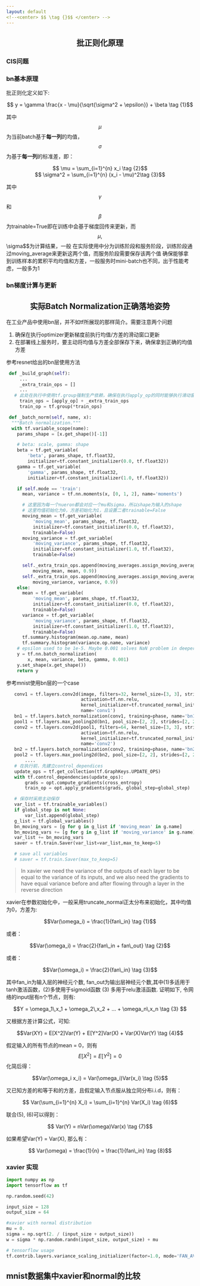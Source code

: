 ```yaml
---
layout: default
<!--<center> $$ \tag {}$$ </center> -->
---
```


## <center> 批正则化原理 </center>

### CIS问题

### bn基本原理
批正则化定义如下:

<center> $$ y = \gamma \frac{x - \mu}{\sqrt{\sigma^2 + \epsilon}} + \beta \tag {1}$$ </center>

其中$$\mu$$为当前batch基于**每一列**的均值，$$\sigma$$为基于**每一列**的标准差，即：

<center> $$ \mu = \sum_{i=1}^{n} x_i \tag {2}$$ </center>

<center> $$ \sigma^2 = \sum_{i=1}^{n} (x_i - \mu)^2\tag {3}$$ </center>

其中$$\gamma$$和$$\beta$$为trainable=True即在训练中会基于梯度回传来更新，而$$\mu, $$\sigma$$为计算结果，一般
在实际使用中分为训练阶段和服务阶段，训练阶段通过moving_average来更新这两个值，而服务阶段需要保存该两个值
确保能够拿到训练样本的累积平均均值和方差，一般服务时mini-batch也不同，出于性能考虑，一般多为1

### bn梯度计算与更新


## <center> 实际Batch Normalization正确落地姿势 </center>

 在工业产品中使用bn层，并不如tf所展现的那样简介。需要注意两个问题
 1. 确保在执行optimizer更新梯度前执行均值/方差的滑动窗口更新
 2. 在部署线上服务时，要主动将均值与方差全部保存下来，确保拿到正确的均值方差

参考resnet给出的bn层使用方法
```python
 def _build_graph(self):
	 ...
	 _extra_train_ops = []
	 ...
   # 此处在执行中使用tf.group强制生产依赖，确保在执行apply_op的同时能够执行滑动窗口的更新
	 train_ops = [apply_op] + _extra_train_ops
	 train_op = tf.group(*train_ops)

 def _batch_norm(self, name, x):
  """Batch normalization."""
  with tf.variable_scope(name):
    params_shape = [x.get_shape()[-1]]

    # beta: scale, gamma: shape
    beta = tf.get_variable(
        'beta', params_shape, tf.float32,
        initializer=tf.constant_initializer(0.0, tf.float32))
    gamma = tf.get_variable(
        'gamma', params_shape, tf.float32,
        initializer=tf.constant_initializer(1.0, tf.float32))

    if self.mode == 'train':
      mean, variance = tf.nn.moments(x, [0, 1, 2], name='moments')

      # 这里因为每一个nueron都会对应一个mu和sigma，所以shape为输入的shape
      # 这里均值初始化为0，方差初始化为1，且设置二者trainable=False
      moving_mean = tf.get_variable(
          'moving_mean', params_shape, tf.float32,
          initializer=tf.constant_initializer(0.0, tf.float32),
          trainable=False)
      moving_variance = tf.get_variable(
          'moving_variance', params_shape, tf.float32,
          initializer=tf.constant_initializer(1.0, tf.float32),
          trainable=False)

      self._extra_train_ops.append(moving_averages.assign_moving_average(
          moving_mean, mean, 0.9))
      self._extra_train_ops.append(moving_averages.assign_moving_average(
          moving_variance, variance, 0.9))
    else:
      mean = tf.get_variable(
          'moving_mean', params_shape, tf.float32,
          initializer=tf.constant_initializer(0.0, tf.float32),
          trainable=False)
      variance = tf.get_variable(
          'moving_variance', params_shape, tf.float32,
          initializer=tf.constant_initializer(1.0, tf.float32),
          trainable=False)
      tf.summary.histogram(mean.op.name, mean)
      tf.summary.histogram(variance.op.name, variance)
    # epsilon used to be 1e-5. Maybe 0.001 solves NaN problem in deeper net.
    y = tf.nn.batch_normalization(
        x, mean, variance, beta, gamma, 0.001)
    y.set_shape(x.get_shape())
    return y
```

 参考mnist使用bn层的一个case
 ```python
	conv1 = tf.layers.conv2d(image, filters=32, kernel_size=[3, 3], strides=[1, 1], padding='same',
                             activation=tf.nn.relu,
                             kernel_initializer=tf.truncated_normal_initializer(stddev=0.1),
                             name='conv1')
    bn1 = tf.layers.batch_normalization(conv1, training=phase, name='bn1')
    pool1 = tf.layers.max_pooling2d(bn1, pool_size=[2, 2], strides=[2, 2], padding='same', name='pool1')
    conv2 = tf.layers.conv2d(pool1, filters=64, kernel_size=[3, 3], strides=[1, 1], padding='same',
                             activation=tf.nn.relu,
                             kernel_initializer=tf.truncated_normal_initializer(stddev=0.1),
                             name='conv2')
    bn2 = tf.layers.batch_normalization(conv2, training=phase, name='bn2')
    pool2 = tf.layers.max_pooling2d(bn2, pool_size=[2, 2], strides=[2, 2], padding='same', name='pool2')
		....
	# 在执行前，先建立control_dependices
	update_ops = tf.get_collection(tf.GraphKeys.UPDATE_OPS)
	with tf.control_dependencies(update_ops):
        grads = opt.compute_gradients(cross_entropy)
        train_op = opt.apply_gradients(grads, global_step=global_step)

	# 保存时采用主动保存
    var_list = tf.trainable_variables()
    if global_step is not None:
        var_list.append(global_step)
    g_list = tf.global_variables()
    bn_moving_vars = [g for g in g_list if 'moving_mean' in g.name]
    bn_moving_vars += [g for g in g_list if 'moving_variance' in g.name]
    var_list += bn_moving_vars
    saver = tf.train.Saver(var_list=var_list,max_to_keep=5)

    # save all variables
    # saver = tf.train.Saver(max_to_keep=5)
```

> In xavier we need the variance of the
> outputs of each layer to be equal to the variance of its inputs, and we also need the
> gradients to have equal variance before and after flowing through a layer in the
> reverse direction

xavier在参数初始化中，一般采用truncate_normal正太分布来初始化，其中均值为0，方差为:

<center> $$Var(\omega_i) = \frac{1}{fan\_in} \tag {1}$$  </center>

或者：

<center> $$Var(\omega_i) = \frac{2}{fan\_in + fan\_out} \tag {2}$$  </center>

或者：

<center> $$Var(\omega_i) = \frac{2}{fan\_in} \tag {3}$$ </center>

其中fan_in为输入层的神经元个数, fan_out为输出层神经元个数,其中(1)多适用于tanh激活函数，(2)多使用于sigmoid函数 (3)
多用于relu激活函数. 
证明如下, 令网络的input层有n个节点，则有:

<center>  $$Y = \omega_1\,x_1 + \omega_2\,x_2 + ... + \omega_n\,x_n \tag {3} $$</center>

又根据方差计算公式，可知:

<center> $$Var(XY) = E[X^2]Var(Y) + E[Y^2]Var(X) + Var(X)Var(Y)  \tag {4}$$ </center>

假定输入的所有节点的mean = 0，则有$$E[X^2] = E[Y^2] = 0$$化简后得：

<center> $$Var(\omega_i x_i) = Var(\omega_i)Var(x_i) \tag {5}$$ </center>

又已知方差的和等于和的方差，且假定输入节点服从独立同分布i.i.d，则有：

<center> $$ Var(\sum_{i=1}^{n} X_i) = \sum_{i=1}^{n} Var(X_i) \tag {6}$$ </center>

联合(5), (6)可以得到：

<center> $$ Var(Y) = nVar(\omega)Var(x) \tag {7}$$ </center>

如果希望Var(Y) = Var(X), 那么有：

<center> $$ Var(\omega) = \frac{1}{n} = \frac{1}{fan\_in} \tag {8}$$ </center>


### xavier 实现

```python
import numpy as np
import tensorflow as tf

np.random.seed(42)

input_size = 128
output_size = 64

#xavier with normal distribution
mu = 0.
sigma = np.sqrt(2. / (input_size + output_size)) 
w = sigma * np.random.randn(input_size, output_size) + mu

# tensorflow usage
tf.contrib.layers.variance_scaling_initializer(factor=1.0, mode='FAN_AVG', uniform=False, seed=None, dtype=tf.float32)
```

## mnist数据集中xavier和normal的比较
